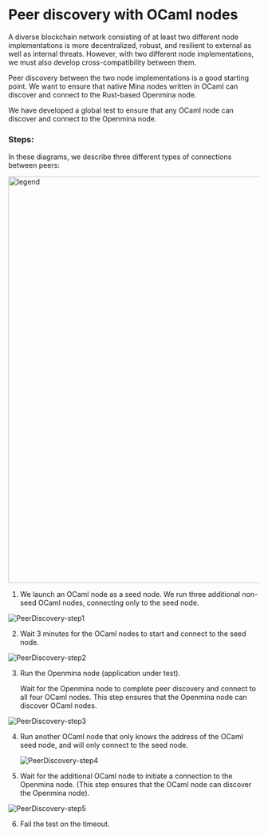 
# Peer discovery with OCaml nodes

A diverse blockchain network consisting of at least two different node implementations is more decentralized, robust, and resilient to external as well as internal threats. However, with two different node implementations, we must also develop cross-compatibility between them. 

Peer discovery between the two node implementations is a good starting point. We want to ensure that native Mina nodes written in OCaml can discover and connect to the Rust-based Openmina node. 

We have developed a global test to ensure that any OCaml node can discover and connect to the Openmina node.


### Steps:

In these diagrams, we describe three different types of connections between peers:

<img width="814" alt="legend" src="https://github.com/openmina/openmina/assets/60480123/be9b6656-4c00-423b-8c18-b254d5ac4831">


1. We launch an OCaml node as a seed node. We run three additional non-seed OCaml nodes, connecting only to the seed node.



![PeerDiscovery-step1](https://github.com/openmina/openmina/assets/60480123/31ae46ae-41e9-4cae-898a-cc2f6dac51b4)



2. Wait 3 minutes for the OCaml nodes to start and connect to the seed node.

![PeerDiscovery-step2](https://github.com/openmina/openmina/assets/60480123/edd953f2-f0e0-4d70-8b29-782cfd963584)


3. Run the Openmina node (application under test). 

    Wait for the Openmina node to complete peer discovery and connect to all four OCaml nodes. This step ensures that the Openmina node can discover OCaml nodes.

![PeerDiscovery-step3](https://github.com/openmina/openmina/assets/60480123/6bddb7bf-7332-491b-ac7f-aa0697db349e)

  

4. Run another OCaml node that only knows the address of the OCaml seed node, and will only connect to the seed node. 


   ![PeerDiscovery-step4](https://github.com/openmina/openmina/assets/60480123/a7cd53c4-66cd-42a3-b6a7-3547a2c58f54)


5. Wait for the additional OCaml node to initiate a connection to the Openmina node. (This step ensures that the OCaml node can discover the Openmina node).


![PeerDiscovery-step5](https://github.com/openmina/openmina/assets/60480123/fb7b59ea-cc06-4c37-bb8e-0e7e47fb1bf0)


6. Fail the test on the timeout.
